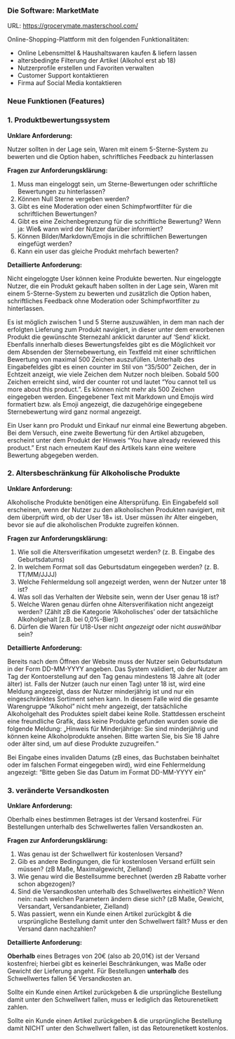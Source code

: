 ### **Die Software: MarketMate**

URL: https://grocerymate.masterschool.com/

Online-Shopping-Plattform mit den folgenden Funktionalitäten:

- Online Lebensmittel & Haushaltswaren kaufen & liefern lassen
- altersbedingte Filterung der Artikel (Alkohol erst ab 18)
- Nutzerprofile erstellen und Favoriten verwalten
- Customer Support kontaktieren
- Firma auf Social Media kontaktieren

### **Neue Funktionen (Features)**

### 1. Produktbewertungssystem

**Unklare Anforderung:**

Nutzer sollten in der Lage sein, Waren mit einem 5-Sterne-System zu bewerten und die Option haben, schriftliches Feedback zu hinterlassen

**Fragen zur Anforderungsklärung:**

1. Muss man eingeloggt sein, um Sterne-Bewertungen oder schriftliche Bewertungen zu hinterlassen?
2. Können Null Sterne vergeben werden?
3. Gibt es eine Moderation oder einen Schimpfwortfilter für die schriftlichen Bewertungen?
4. Gibt es eine Zeichenbegrenzung für die schriftliche Bewertung? Wenn ja: Wie& wann wird der Nutzer darüber informiert?
5. Können Bilder/Markdown/Emojis in die schriftlichen Bewertungen eingefügt werden?
6. Kann ein user das gleiche Produkt mehrfach bewerten?

**Detaillierte Anforderung:**

Nicht eingeloggte User können keine Produkte bewerten.
Nur eingeloggte Nutzer, die ein Produkt gekauft haben sollten in der Lage sein, Waren mit einem 5-Sterne-System zu bewerten und zusätzlich die Option haben, schriftliches Feedback ohne Moderation oder Schimpfwortfilter zu hinterlassen.

Es ist möglich zwischen 1 und 5 Sterne auszuwählen, in dem man nach der erfolgten Lieferung zum Produkt navigiert, in dieser unter dem erworbenen Produkt die gewünschte Sternezahl anklickt darunter auf ‘Send’ klickt. 
Ebenfalls innerhalb dieses Bewertungsfeldes gibt es die Möglichkeit vor dem Absenden der Sternebewertung, ein Textfeld mit einer schriftlichen Bewertung von maximal 500 Zeichen auszufüllen. Unterhalb des Eingabefeldes gibt es einen counter im Stil von “35/500” Zeichen, der in Echtzeit anzeigt, wie viele Zeichen dem Nutzer noch bleiben. Sobald 500 Zeichen erreicht sind, wird der counter rot und lautet “You cannot tell us more about this product.”. Es können nicht mehr als 500 Zeichen eingegeben werden.
Eingegebener Text mit Markdown und Emojis wird formatiert bzw. als Emoji angezeigt, die dazugehörige eingegebene Sternebewertung wird ganz normal angezeigt.

Ein User kann pro Produkt und Einkauf nur einmal eine Bewertung abgeben. Bei dem Versuch, eine zweite Bewertung für den Artikel abzugeben, erscheint unter dem Produkt der Hinweis “You have already reviewed this product.” Erst nach erneutem Kauf des Artikels kann eine weitere Bewertung abgegeben werden.

### **2. Altersbeschränkung für Alkoholische Produkte**

**Unklare Anforderung:**

Alkoholische Produkte benötigen eine Altersprüfung. Ein Eingabefeld soll erscheinen, wenn der Nutzer zu den alkoholischen Produkten navigiert, mit dem überprüft wird, ob der User 18+ ist. User müssen ihr Alter eingeben, bevor sie auf die alkoholischen Produkte zugreifen können.

**Fragen zur Anforderungsklärung:**

1. Wie soll die Altersverifikation umgesetzt werden? (z. B. Eingabe des Geburtsdatums)
2. In welchem Format soll das Geburtsdatum eingegeben werden? (z. B. TT/MM/JJJJ)
3. Welche Fehlermeldung soll angezeigt werden, wenn der Nutzer unter 18 ist?
4. Was soll das Verhalten der Website sein, wenn der User genau 18 ist?
5. Welche Waren genau dürfen ohne Altersverifikation nicht angezeigt werden? (Zählt zB die Kategorie ‘Alkoholisches’ oder der tatsächliche Alkoholgehalt [z.B. bei 0,0%-Bier])
6. Dürfen die Waren für U18-User nicht *angezeigt* oder nicht *auswählbar* sein?

**Detaillierte Anforderung:**

Bereits nach dem Öffnen der Website muss der Nutzer sein Geburtsdatum in der Form DD-MM-YYYY angeben. Das System validiert, ob der Nutzer am Tag der Kontoerstellung auf den Tag genau mindestens 18 Jahre alt (oder älter) ist. Falls der Nutzer (auch nur einen Tag) unter 18 ist, wird eine Meldung angezeigt, dass der Nutzer minderjährig ist und nur ein eingeschränktes Sortiment sehen kann.
In diesem Falle wird die gesamte Warengruppe “Alkohol”  nicht mehr angezeigt, der tatsächliche Alkoholgehalt des Produktes spielt dabei keine Rolle. Stattdessen erscheint eine freundliche Grafik, dass keine Produkte gefunden wurden sowie die folgende Meldung: „Hinweis für Minderjährige: Sie sind minderjährig und können keine Alkoholprodukte ansehen. Bitte warten Sie, bis Sie 18 Jahre oder älter sind, um auf diese Produkte zuzugreifen.“

Bei Eingabe eines invaliden Datums (zB eines, das Buchstaben beinhaltet oder im falschen Format eingegeben wird), wird eine Fehlermeldung angezeigt: “Bitte geben Sie das Datum im Format DD-MM-YYYY ein”


### **3. veränderte Versandkosten**

**Unklare Anforderung:**

Oberhalb eines bestimmen Betrages ist der Versand kostenfrei. Für Bestellungen unterhalb des Schwellwertes fallen Versandkosten an.

**Fragen zur Anforderungsklärung:**

1. Was genau ist der Schwellwert für kostenlosen Versand?
2. Gib es andere Bedingungen, die für kostenlosen Versand erfüllt sein müssen? (zB Maße, Maximalgewicht, Zielland)
3. Wie genau wird die Bestellsumme berechnet (werden zB Rabatte vorher schon abgezogen)?
4. Sind die Versandkosten unterhalb des Schwellwertes einheitlich? Wenn nein: nach welchen Parametern ändern diese sich? (zB Maße, Gewicht, Versandart, Versandanbieter, Zielland)
5. Was passiert, wenn ein Kunde einen Artikel zurückgibt & die ursprüngliche Bestellung damit unter den Schwellwert fällt? Muss er den Versand dann nachzahlen?

**Detaillierte Anforderung:**

**Oberhalb** eines Betrages von 20€ (also ab 20,01€) ist der Versand kostenfrei; hierbei gibt es keinerlei Beschränkungen, was Maße oder Gewicht der Lieferung angeht. 
Für Bestellungen **unterhalb** des Schwellwertes fallen 5€ Versandkosten an.

Sollte ein Kunde einen Artikel zurückgeben & die ursprüngliche Bestellung damit unter den Schwellwert fallen, muss er lediglich das Retourenetikett zahlen.

Sollte ein Kunde einen Artikel zurückgeben & die ursprüngliche Bestellung damit NICHT unter den Schwellwert fallen, ist das Retourenetikett kostenlos.

